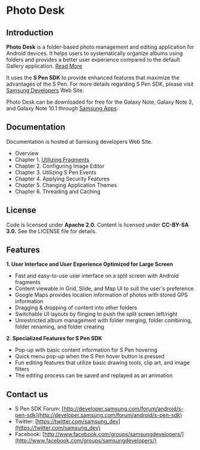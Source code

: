 Photo Desk
============================

Introduction
------------

__Photo Desk__ is a folder-based photo management and editing application for Android devices. It helps users to systematically organize albums using folders and provides a better user experience compared to the default Gallery application. [Read More](http://developer.samsung.com/events/developer-blog/blog/PhotoDesk-the-Application-fully-utilizing-GALAXY-Note-s-Large-Screen-and-S-Pen-SDK)

It uses the __S Pen SDK__ to provide enhanced features that maximize the advantages of the S Pen. For more details regarding S Pen SDK, please visit [Samsung Developers](http://developer.samsung.com/s-pen-sdk) Web Site.

Photo Desk can be downloaded for free for the Galaxy Note, Galaxy Note 2, and Galaxy Note 10.1 through [Samsung Apps](http://www.samsungapps.com/topApps/topAppsDetail.as?productId=000000500108).



Documentation
------------

Documentation is hosted at Samsung developers Web Site.

- Overview
- Chapter 1. [Utilizing Fragments](http://developer.samsung.com/android/technical-docs/Photo-Desk-Chapter-1-Utilizing-Fragments)
- Chapter 2. Configuring Image Editor
- Chapter 3. Utilizing S Pen Events
- Chapter 4. Applying Security Features
- Chapter 5. Changing Application Themes
- Chapter 6. Threading and Caching


License
------------
Code is licensed under __Apache 2.0.__ Content is licensed under __CC-BY-SA 3.0.__ See the LICENSE file for details.



Features
------------
__1.  User Interface and User Experience Optimized for Large Screen__
  -	Fast and easy-to-use user interface on a split screen with Android fragments
  -	Content viewable in Grid, Slide, and Map UI to suit the user's preference
  -	Google Maps provides location information of photos with stored GPS information
  -	Dragging & dropping of content into other folders
  -	Switchable UI layouts by flinging to push the split screen left/right
  -	Unrestricted album management with folder merging, folder combining, folder renaming, and folder creating

__2.	Specialized Features for S Pen SDK__
  -	Pop-up with basic content information for S Pen hovering
  -	Quick menu pop-up when the S Pen hover button is pressed
  -	Fun editing features that utilize basic drawing tools, clip art, and image filters
  -	The editing process can be saved and replayed as an animation



Contact us
------------
 - S Pen SDK Forum: [http://developer.samsung.com/forum/android/s-pen-sdk](http://developer.samsung.com/forum/android/s-pen-sdk)
 - Twitter: [https://twitter.com/samsung_dev](https://twitter.com/samsung_dev)
 - Facebook: [http://www.facebook.com/groups/samsungdevelopers/](http://www.facebook.com/groups/samsungdevelopers/)